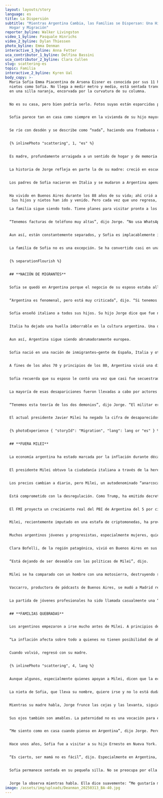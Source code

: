 ```yaml
---
layout: layouts/story
language: es
title: La Dispersión
subtitle: "Mientras Argentina Cambia, las Familias se Dispersan: Una Historia de
  Hogar y Migración"
reporter_byline: Walker Livingston
video_1_byline: Pasquale Hinrichs
video_2_byline: Dylan Thiessen
photo_byline: Emma Denman
interactive_1_byline: Anna Fetter
uca_contributor_1_byline: Delfina Bassini
uca_contributor_2_byline: Clara Cullen
slug: scattering-es
topic: Familia
interactive_2_byline: Kyren Ual
body_copy: >-
  Maria Sofia Emma Piacentina de Arsena Eisner es conocida por sus 11 hijos y 34
  nietos como Sofia. No llega a medir metro y medio, está sentada tranquilamente
  en una silla naranja, encorvada por la curvatura de su columna.


  No es su casa, pero bien podría serlo. Fotos suyas están esparcidas por todo el lugar, algunas con el pelo largo y castaño, luego corto, ahora plateado y alborotado enmarcando su rostro. Hay una foto en una pared amarillenta detrás de ella. Está erguida junto a su difunto esposo, Peter, mientras él pesca con uno de sus hijos y algunos nietos. Tiene alrededor de una década, por los bordes desgastados y el color.


  Sofia parece tan en casa como siempre en la vivienda de su hijo mayor, Jorge, en Chaleco, justo fuera de los límites de la ciudad de Buenos Aires. Es pintoresca. Mientras habla, mira a través de una ventana alta hacia la larga piscina, el pasto verde exuberante y la más leve brisa que la rodea, colándose en la casa. Recuerda el nacimiento de sus 11 hijos, haber conocido a sus 34 nietos (divididos exactamente en mitad: 17 niñas y 17 niños).


  Se ríe con desdén y se describe como “nada”, haciendo una frambuesa con los labios y mirando hacia los arbustos frondosos junto a la piscina. Ni argentina, ni italiana, ni una cosa ni la otra, pero es todo lo contrario a nada.


  {% inlinePhoto "scattering", 1, "es" %}


  Es madre, profundamente arraigada a un sentido de hogar y de memoria. No un hogar como lugar físico, sino el tipo de hogar que se encuentra en los demás, en la familia. Se ve en su rostro, en cómo se suaviza cuando menciona el nombre de alguno de sus hijos o nietos.


  La historia de Jorge refleja en parte la de su madre: creció en escuelas europeas y terminó estudiando un posgrado en Estados Unidos. Y la historia de Sofia es común: inmigración europea hacia Argentina durante el siglo XX.


  Los padres de Sofia nacieron en Italia y se mudaron a Argentina apenas dos años antes de que ella naciera. Habla italiano, pero también español. Cambia entre italiano, francés, español e inglés y le pide a su hijo que le explique palabras y frases.


  Ha vivido en Buenos Aires durante los 88 años de su vida; ahí crió a sus hijos, los envió a la escuela y los vio mudarse a otros países. Su familia se ha dispersado.
   Sus hijos y nietos han ido y venido. Pero cada vez que uno regresa, otro se va. El pasto está crecido en su antigua casa, donde solían vivir todos sus hijos, a veces cuatro por cuarto.

  La familia sigue siendo todo. Tiene planes para visitar pronto a los hijos de su hijo Pablo en Texas y asistir a un bar mitzvá. Sentada en su silla, rechaza llamadas, hace callar a sus hijos y nietos con gestos, sacudiendo las manos hacia su teléfono, como si estuviera en la misma habitación con ellos.


  “Tenemos facturas de teléfono muy altas”, dijo Jorge. “No usa WhatsApp, no usa la tecnología nueva. Habla con todos muchas veces, si no pueden venir. Algunos vienen más que otros”.


  Aun así, están constantemente separados, y Sofia es implacablemente independiente. Las grandes familias italianas que recuerda de su juventud en Buenos Aires se están desintegrando—por desconfianza en la economía, por oportunidades en el extranjero, y por un simple deseo de explorar. Sus hijos son médicos, geólogos, ingenieros y más.


  La familia de Sofia no es una excepción. Se ha convertido casi en una tradición para los argentinos, especialmente los de ascendencia europea, dispersarse por el mundo en busca de oportunidades fuera de la inestabilidad económica e inflación de su país. Incluso con un nuevo gobierno y recortes en el gasto y privatización de recursos nacionales, los argentinos empiezan a tener esperanzas de días mejores, aunque siguen conteniendo el aliento, pues las crisis económicas se han repetido una y otra vez. Familias desgarradas por la inestabilidad económica tal vez nunca vuelvan a unirse.


  {% separationFlourish %}


  ## **NACIÓN DE MIGRANTES**


  Sofia se quedó en Argentina porque el negocio de su esposo estaba allí. Vivió la Guerra Sucia, las presidencias de Perón, Macri y ahora Milei. Nada de eso ya la conmueve.


  “Argentina es fenomenal, pero está muy criticada”, dijo. “Si tenemos a Milei, chau Milei, si tenemos a Perón, bueno, claro, Perón fue horrible”.


  Sofia enseñó italiano a todos sus hijos. Su hijo Jorge dice que fue natural que el idioma se transmitiera a través de su madre. Cuando Sofia se casó con su difunto esposo, él también tuvo que aprenderlo.


  Italia ha dejado una huella imborrable en la cultura argentina. Una de las figuras más notables del país, el expresidente y dictador Juan Perón, era de ascendencia italiana. Argentina ha sido llamada un “crisol de razas”, debido a su diversa composición étnica: europeos, comunidades indígenas e inmigrantes de países latinoamericanos vecinos.


  Aun así, Argentina sigue siendo abrumadoramente europea.


  Sofia nació en una nación de inmigrantes—gente de España, Italia y otros países de Europa occidental llegó a Argentina después de las Guerras Mundiales. Según el censo de 1914, el 30 por ciento de la población había nacido en el extranjero, una cifra que sigue creciendo. Entre los años 1850 y 1950, 3.5 millones de italianos emigraron a Argentina. Hoy, el 62 por ciento de la población argentina tiene ascendencia italiana. El italiano es el segundo idioma más hablado del país después del español.


  A fines de los años 70 y principios de los 80, Argentina vivió una dictadura militar conocida como la Guerra Sucia. Durante ese tiempo, millones fueron secuestrados, asesinados o desaparecidos por el gobierno. Los grupos militares solían hacerse pasar por oficiales para detener y secuestrar personas en la calle. Según los Archivos del Terror, una colección de materiales que reconstruyen las narrativas de abusos de esa época, 30,000 personas desaparecieron, y miles más fueron asesinadas o encarceladas.


  Sofia recuerda que su esposo le contó una vez que casi fue secuestrado por hombres vestidos como militares. Y una vez, Jorge salía de rugby en su escuela y fue detenido por oficiales militares que le pidieron documentos. No tenía ninguno y explicó que había estado corriendo todo el día, y lo dejaron ir. Aun así, se pregunta qué habría pasado si no lo hubieran soltado, si eran militares de verdad, si podría haber sido uno de los desaparecidos.


  La mayoría de esas desapariciones fueron llevadas a cabo por actores del Estado, como la SIDE (Secretaría de Inteligencia del Estado), aunque algunos fueron desaparecidos por grupos guerrilleros como la Alianza Anticomunista Argentina, conocida como la Triple A.


  “Tenemos esta teoría de los dos demonios”, dijo Jorge. “El militar era uno de los demonios, pero los terroristas eran el otro demonio”.


  El actual presidente Javier Milei ha negado la cifra de desaparecidos durante la dictadura militar, culpando en su lugar a grupos militares de izquierda o peronistas. En su discurso de victoria en 2023, dijo: “No fueron 30,000”. Muchos defensores del negacionismo en Argentina afirman que los grupos terroristas de izquierda causaron un número mayor de desapariciones.


  {% photoExperience { "storyId": "Migration", "lang": lang or "es" } %}


  ## **FUERA MILEI**


  La economía argentina ha estado marcada por la inflación durante décadas. El FMI y la revista *Forbes* han declarado que Argentina es el país con más inflación del mundo—especialmente después de la crisis financiera de 2001. Este patrón cíclico ha llevado a muchos argentinos a huir del país—ya sea a pie o con pasaportes, buscando ciudadanía en otros lugares mediante el trabajo.


  El presidente Milei obtuvo la ciudadanía italiana a través de la herencia de sus abuelos este año. Muchos otros lo han hecho antes y después que él. Cada vez más argentinos buscan doble ciudadanía debido a una desconfianza histórica en la economía del país y su crisis inflacionaria.


  Los precios cambian a diario, pero Milei, un autodenominado “anarcocapitalista”, asegura haber calmado el mercado, con una inflación que alcanzó su punto más bajo en cinco años. Este febrero, la tasa de inflación fue del 2.4 por ciento. Sus políticas son desconcertantes, algunas similares a las de líderes populistas de derecha en Hungría y Turquía y del expresidente Donald Trump en EE.UU.


  Está comprometido con la desregulación. Como Trump, ha emitido decretos que reducen el alcance del gobierno. Quiere usar una “motosierra” para acabar con la burocracia y ha construido relaciones con líderes nacionalistas como Trump.


  El FMI proyecta un crecimiento real del PBI de Argentina del 5 por ciento para 2025, según su sitio web. Su administración también consiguió la aprobación del Congreso para negociar un nuevo préstamo con el FMI, buscando fortalecer las reservas financieras del país y abordar los desafíos cambiarios.


  Milei, recientemente imputado en una estafa de criptomonedas, ha provocado protestas masivas por sus políticas sociales y recortes a programas de seguridad social. Las calles del barrio Congreso en Buenos Aires, centro del gobierno, a menudo están llenas con pintadas que dicen “Fuera Milei”.


  Muchos argentinos jóvenes y progresistas, especialmente mujeres, quieren que se vaya. Algunas ya se han ido.


  Clara Bofelli, de la región patagónica, vivió en Buenos Aires en sus veintitantos, trabajando en una organización de migración que ayudaba a migrantes venezolanos. Se mudó a Colombia el año pasado, principalmente por su frustración con el nuevo gobierno.


  “Está dejando de ser deseable con las políticas de Milei”, dijo.


  Milei se ha comparado con un hombre con una motosierra, destruyendo sistemas burocráticos. Incluso le regaló una motosierra a Elon Musk en la convención conservadora CPAC en EE.UU., donde Musk la blandió. Aun así, jóvenes como Mariana Vaccarro se están yendo en masa, buscando mejores oportunidades profesionales o frustrados por la gobernanza de Milei.


  Vaccarro, productora de pódcasts de Buenos Aires, se mudó a Madrid recientemente porque no ganaba lo suficiente, especialmente en comparación con sus colegas en España y EE.UU. Quiere volver a casa, pero dice que quiere ganar más dinero antes de hacerlo.


  La partida de jóvenes profesionales ha sido llamada casualmente una “fuga de cerebros”. La Asociación Americana para el Avance de la Ciencia informa que, desde que Milei asumió el cargo, la principal agencia científica de Argentina perdió el 9 por ciento de su personal. Vaccarro y Bofelli dicen que esto ocurre también en otras industrias.


  ## **FAMILIAS QUEBRADAS**


  Los argentinos empezaron a irse mucho antes de Milei. A principios de los 2000, cuando Argentina vivía una crisis económica, el hijo de Sofia, Jorge, dejó Buenos Aires para hacer una maestría en negocios en Purdue University, EE.UU. Regresó a Argentina unos años después y comenzó a trabajar en Shell, donde introdujo el concepto de tiendas de conveniencia en el país. Sus hijos nacieron y se criaron aquí. Pero recuerda los años noventa de Perón y cómo volvió a una inflación peor que nunca.


  “La inflación afecta sobre todo a quienes no tienen posibilidad de ahorrar o de convertir lo que ganan en dólares”, dijo.


  Cuando volvió, regresó con su madre.


  {% inlinePhoto "scattering", 4, lang %}


  Aunque algunos, especialmente quienes apoyan a Milei, dicen que la economía argentina está mejor que nunca, es poco probable que quienes se han ido regresen. El país vivió tres hiperinflaciones en el siglo XX y tuvo la tasa de inflación más alta del mundo en 2023. Esta crisis está lejos de terminar.


  La nieta de Sofia, que lleva su nombre, quiere irse y no lo está dudando. Planea mudarse a España y dice que no va a romper lazos familiares, porque muchos ya se han ido antes.


  Mientras su madre habla, Jorge frunce las cejas y las levanta, siguiendo cada palabra. La sigue, pero ella sólo se sigue a sí misma—una matriarca en su esencia. Jorge la visita y la lleva a pasear, sentada en el asiento trasero de su pequeño auto negro.


  Sus ojos también son amables. La paternidad no es una vocación para él—estaría con sus hijos, que viven en varios continentes, cada minuto si pudiera. Como madre, como hijo. Dice que intenta empujar a sus hijos a salir, a abrir sus mentes, a tener experiencias internacionales.


  “Me siento como en casa cuando pienso en Argentina”, dijo Jorge. Pero quiere que sus hijos puedan irse, y se alegra de verlos crecer. Quizás lo aprendió de su madre.


  Hace unos años, Sofia fue a visitar a su hijo Ernesto en Nueva York. Le regalaron una taza rosa con la frase “Mom-ming ain’t easy.”


  “Es cierto, ser mamá no es fácil”, dijo. Especialmente en Argentina, especialmente para ella.


  Sofia permanece sentada en su pequeña silla. No se preocupa por ella misma, sino por “ese de ahí”, dice, señalando a Jorge. La mayoría de los días lee y mantiene su casa en orden. Ya no cuida su jardín, aunque solía hacerlo.


  Jorge la observa mientras habla. Ella dice suavemente: “Me gustaría morir en paz, me gustaría morir de una forma muy normal.”
image: /assets/img/uploads/Deanman_20250313_BA-40.jpg
---
```

